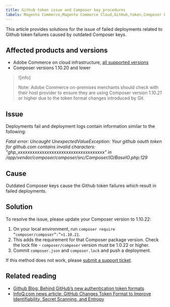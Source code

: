 ```yaml
---
title: Github token issue and Composer key procedures
labels: Magento Commerce,Magento Commerce Cloud,GitHub,token,Composer key,troubleshooting,failed deployment,fail,Git,Adobe Commerce,cloud infrastructure,on-premises
---
```


This article provides solutions for the issue of failed deployments related to Github token failures caused by outdated Composer keys.

## Affected products and versions

* Adobe Commerce on cloud infrastructure, [all supported versions](https://magento.com/sites/default/files/magento-software-lifecycle-policy.pdf)
* Composer versions 1.10.20 and lower

>![info]
>
>Note: Adobe Commerce on-premises merchants should check with their host provider to ensure they are using Composer version 1.10.21 or higher due to the token format changes introduced by Git.

## Issue

Deployments fail and deployment logs contain information similar to the following:

*Fatal error: Uncaught UnexpectedValueException: Your github oauth token for github.com contains invalid characters: "ghp_xxxxxxxxxxxxxxxxxxxxxxxxxxxxxxxxxxxx" in /app/vendor/composer/composer/src/Composer/IO/BaseIO.php:129*

## Cause

Outdated Composer keys cause the Github token failures which result in failed deployments.

## Solution

To resolve the issue, please update your Composer version to 1.10.22:

1. On your local environment, run `composer require “composer/composer”:”>1.10.21`.
1. This adds the requirement for that Composer package version. Check the lock file - `composer/composer` version must be 1.0.22 or higher.
1. Commit `composer.json` and `composer.lock` and push a deployment.

If this method does not work, please [submit a support ticket](https://support.magento.com/hc/en-us/articles/360000913794#submit-ticket).

## Related reading

* [Github Blog: Behind GitHub’s new authentication token formats](https://github.blog/2021-04-05-behind-githubs-new-authentication-token-formats/)
* [InfoQ.com news article: GitHub Changes Token Format to Improve Identifiability, Secret Scanning, and Entropy](https://www.infoq.com/news/2021/04/github-new-token-format/)
